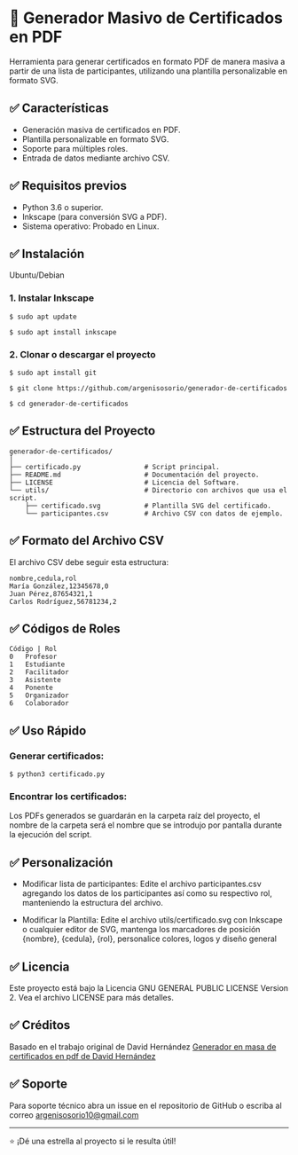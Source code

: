 # 📄 Generador Masivo de Certificados en PDF

Herramienta para generar certificados en formato PDF de manera masiva a partir de una lista de participantes, utilizando una plantilla personalizable en formato SVG.

## ✅ Características

- Generación masiva de certificados en PDF.
- Plantilla personalizable en formato SVG.
- Soporte para múltiples roles.
- Entrada de datos mediante archivo CSV.

## ✅ Requisitos previos

- Python 3.6 o superior.
- Inkscape (para conversión SVG a PDF).
- Sistema operativo: Probado en Linux.

## ✅ Instalación

Ubuntu/Debian

### 1. Instalar Inkscape

```
$ sudo apt update

$ sudo apt install inkscape
```

### 2. Clonar o descargar el proyecto

```
$ sudo apt install git

$ git clone https://github.com/argenisosorio/generador-de-certificados

$ cd generador-de-certificados
```

## ✅ Estructura del Proyecto

```
generador-de-certificados/
│
├── certificado.py                # Script principal.
├── README.md                     # Documentación del proyecto.
├── LICENSE                       # Licencia del Software.
└── utils/                        # Directorio con archivos que usa el script.
    ├── certificado.svg           # Plantilla SVG del certificado.
    └── participantes.csv         # Archivo CSV con datos de ejemplo.
```

## ✅ Formato del Archivo CSV

El archivo CSV debe seguir esta estructura:

```
nombre,cedula,rol
María González,12345678,0
Juan Pérez,87654321,1
Carlos Rodríguez,56781234,2
```

## ✅ Códigos de Roles

```
Código | Rol
0	Profesor
1	Estudiante
2	Facilitador
3	Asistente
4	Ponente
5	Organizador
6	Colaborador
```

## ✅ Uso Rápido

### Generar certificados:

```
$ python3 certificado.py
```

### Encontrar los certificados:

Los PDFs generados se guardarán en la carpeta raíz del proyecto, el nombre de la carpeta será el nombre que se introdujo por pantalla durante la ejecución del script.

## ✅ Personalización

- Modificar lista de participantes: Edite el archivo participantes.csv agregando los datos de los participantes así como su respectivo rol, manteniendo la estructura del archivo.

- Modificar la Plantilla: Edite el archivo utils/certificado.svg con Inkscape o cualquier editor de SVG, mantenga los marcadores de posición {nombre}, {cedula}, {rol}, personalice colores, logos y diseño general

## ✅ Licencia

Este proyecto está bajo la Licencia GNU GENERAL PUBLIC LICENSE Version 2. Vea el archivo LICENSE para más detalles.

## ✅ Créditos

Basado en el trabajo original de David Hernández [Generador en masa de certificados en pdf de David Hernández](https://github.com/davidhdz/generador-de-certificados)

## ✅ Soporte

Para soporte técnico abra un issue en el repositorio de GitHub o escriba al correo argenisosorio10@gmail.com

-----

⭐ ¡Dé una estrella al proyecto si le resulta útil!
